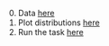0. Data [here](https://github.com/vchulikov/tf/blob/main/Countries_age_regression/smoking_data.csv)
1. Plot distributions [here](https://github.com/vchulikov/tf/blob/main/Countries_age_regression/initial_distribution_plotter.py)
2. Run the task [here](https://github.com/vchulikov/tf/blob/main/Countries_age_regression/nonlinear_multiple_inputs.py)
